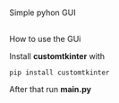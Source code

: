 #
Simple pyhon GUI
##

How to use the GUi

Install **customtkinter** with
```
pip install customtkinter
```
After that  run **main.py**
